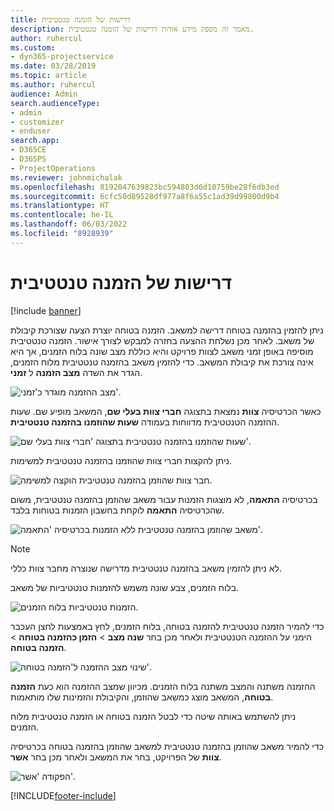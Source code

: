 ```yaml
---
title: דרישות של הזמנה טנטטיבית
description: מאמר זה מספק מידע אודות דרישות של הזמנה טנטטיבית.
author: ruhercul
ms.custom:
- dyn365-projectservice
ms.date: 03/28/2019
ms.topic: article
ms.author: ruhercul
audience: Admin
search.audienceType:
- admin
- customizer
- enduser
search.app:
- D365CE
- D365PS
- ProjectOperations
ms.reviewer: johnmichalak
ms.openlocfilehash: 8192047639823bc594803d6d10759be28f6db3ed
ms.sourcegitcommit: 6cfc50d89528df977a8f6a55c1ad39d99800d9b4
ms.translationtype: HT
ms.contentlocale: he-IL
ms.lasthandoff: 06/03/2022
ms.locfileid: "8928939"
---
```

# <a name="soft-book-requirements"></a>דרישות של הזמנה טנטטיבית

[!include [banner](../includes/psa-now-project-operations.md)]

ניתן להזמין בהזמנה בטוחה דרישה למשאב. הזמנה בטוחה יוצרת הצעה שצורכת קיבולת של משאב. לאחר מכן נשלחת ההצעה בחזרה למבקש לצורך אישור. הזמנה טנטטיבית מוסיפה באופן זמני משאב לצוות פרויקט והיא כוללת מצב שונה בלוח הזמנים, אך היא אינה צורכת את קיבולת המשאב. כדי להזמין משאב בהזמנה טנטטיבית מלוח הזמנים, הגדר את השדה **מצב הזמנה** ל **זמני**.

![מצב ההזמנה מוגדר כ'זמני'.](media/Resource-Management-image77.png)

כאשר הכרטיסיה **צוות** נמצאת בתצוגה **חברי צוות בעלי שם**, המשאב מופיע שם. שעות ההזמנה הטנטטיבית מדווחות בעמודה **שעות שהוזמנו בהזמנה טנטטיבית**.

![שעות שהוזמנו בהזמנה טנטטיבית בתצוגה 'חברי צוות בעלי שם'.](media/Resource-Management-image78.png)

ניתן להקצות חברי צוות שהוזמנו בהזמנה טנטטיבית למשימות.

![חבר צוות שהוזמן בהזמנה טנטטיבית הוקצה למשימה.](media/Resource-Management-image79.png)

בכרטיסיה **התאמה**, לא מוצגות הזמנות עבור משאב שהוזמן בהזמנה טנטטיבית, משום שהכרטיסיה **התאמה** לוקחת בחשבון הזמנות בטוחות בלבד.

![משאב שהוזמן בהזמנה טנטטיבית ללא הזמנות בכרטיסיה 'התאמה'.](media/Resource-Management-image80.png)

> [!NOTE]
> לא ניתן להזמין משאב בהזמנה טנטטיבית מדרישה שנוצרה מחבר צוות כללי.

בלוח הזמנים, צבע שונה משמש להזמנות טנטטיביות של משאב.

![הזמנות טנטטיביות בלוח הזמנים.](media/Resource-Management-image81.png)

כדי להמיר הזמנה טנטטיבית להזמנה בטוחה, בלוח הזמנים, לחץ באמצעות לחצן העכבר הימני על ההזמנה הטנטטיבית ולאחר מכן בחר **שנה מצב** \> **הזמן כהזמנה בטוחה** \> **הזמנה בטוחה**.

![שינוי מצב ההזמנה ל'הזמנה בטוחה'.](media/Resource-Management-image82.png)

ההזמנה משתנה והמצב משתנה בלוח הזמנים. מכיוון שמצב ההזמנה הוא כעת **הזמנה בטוחה**, המשאב מוצג כמשאב שהוזמן, והקיבולת והזמינות שלו מותאמות.

ניתן להשתמש באותה שיטה כדי לבטל הזמנה בטוחה או הזמנה טנטטיבית מלוח הזמנים.

כדי להמיר משאב שהוזמן בהזמנה טנטטיבית למשאב שהוזמן בהזמנה בטוחה בכרטיסיה **צוות** של הפרויקט, בחר את המשאב ולאחר מכן בחר **אשר**.

![הפקודה 'אשר'.](media/Resource-Management-image83.png)


[!INCLUDE[footer-include](../includes/footer-banner.md)]
